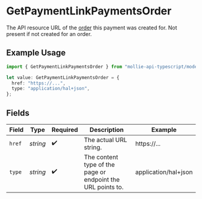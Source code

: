# GetPaymentLinkPaymentsOrder

The API resource URL of the [order](get-order) this payment was created for. Not present if not created for an
order.

## Example Usage

```typescript
import { GetPaymentLinkPaymentsOrder } from "mollie-api-typescript/models/operations";

let value: GetPaymentLinkPaymentsOrder = {
  href: "https://...",
  type: "application/hal+json",
};
```

## Fields

| Field                                                       | Type                                                        | Required                                                    | Description                                                 | Example                                                     |
| ----------------------------------------------------------- | ----------------------------------------------------------- | ----------------------------------------------------------- | ----------------------------------------------------------- | ----------------------------------------------------------- |
| `href`                                                      | *string*                                                    | :heavy_check_mark:                                          | The actual URL string.                                      | https://...                                                 |
| `type`                                                      | *string*                                                    | :heavy_check_mark:                                          | The content type of the page or endpoint the URL points to. | application/hal+json                                        |